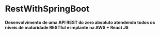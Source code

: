# RestWithSpringBoot
#### Desenvolvimento de uma API REST do zero absoluto atendendo todos os níveis de maturidade RESTful e implante na AWS + React JS
